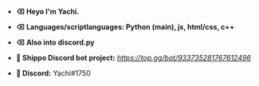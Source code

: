 - **⌫ Heyo I'm Yachi.**
- **⌫ Languages/scriptlanguages: Python (main), js, html/css, c++**
- **⌫ Also into discord.py**

- **🍁 Shippo Discord bot project:**
*https://top.gg/bot/933735281767612496*
- **🍁 Discord:** Yachi#1750


<!---
mx177013/mx177013 is a ✨ special ✨ repository because its `README.md` (this file) appears on your GitHub profile.
You can click the Preview link to take a look at your changes.
--->
